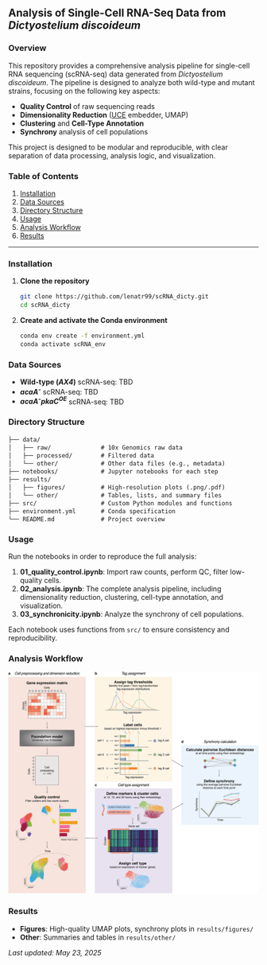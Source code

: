 ## Analysis of Single-Cell RNA-Seq Data from *Dictyostelium discoideum*

### Overview

This repository provides a comprehensive analysis pipeline for single-cell RNA sequencing (scRNA-seq) data generated from *Dictyostelium discoideum*. The pipeline is designed to analyze both wild-type and mutant strains, focusing on the following key aspects:

* **Quality Control** of raw sequencing reads
* **Dimensionality Reduction** ([UCE](https://github.com/snap-stanford/UCE?tab=readme-ov-file) embedder, UMAP)
* **Clustering** and **Cell-Type Annotation**
* **Synchrony** analysis of cell populations

This project is designed to be modular and reproducible, with clear separation of data processing, analysis logic, and visualization.

### Table of Contents

1. [Installation](#installation)
2. [Data Sources](#data-sources)
3. [Directory Structure](#directory-structure)
4. [Usage](#usage)
5. [Analysis Workflow](#analysis-workflow)
6. [Results](#results)

---

### Installation

1. **Clone the repository**

   ```bash
   git clone https://github.com/lenatr99/scRNA_dicty.git
   cd scRNA_dicty
   ```
2. **Create and activate the Conda environment**

   ```bash
   conda env create -f environment.yml
   conda activate scRNA_env
   ```

### Data Sources

* **Wild-type (*AX4*)** scRNA-seq: TBD
* ***acaA<sup>-</sup>*** scRNA-seq: TBD
* ***acaA<sup>-</sup>pkaC<sup>OE</sup>*** scRNA-seq: TBD

### Directory Structure

```
├── data/
│   ├── raw/              # 10x Genomics raw data
│   ├── processed/        # Filtered data
│   └── other/            # Other data files (e.g., metadata)
├── notebooks/            # Jupyter notebooks for each step
├── results/
│   ├── figures/          # High-resolution plots (.png/.pdf)
│   └── other/            # Tables, lists, and summary files
├── src/                  # Custom Python modules and functions
├── environment.yml       # Conda specification
└── README.md             # Project overview
```

### Usage

Run the notebooks in order to reproduce the full analysis:

1. **01\_quality\_control.ipynb**: Import raw counts, perform QC, filter low-quality cells.
3. **02\_analysis.ipynb**: The complete analysis pipeline, including dimensionality reduction, clustering, cell-type annotation, and visualization.
5. **03\_synchronicity.ipynb**: Analyze the synchrony of cell populations.

Each notebook uses functions from `src/` to ensure consistency and reproducibility.

### Analysis Workflow

![Workflow Diagram](./results/other/workflow.png)


### Results

* **Figures**: High-quality UMAP plots, synchrony plots in `results/figures/`
* **Other**: Summaries and tables in `results/other/`

*Last updated: May 23, 2025*

